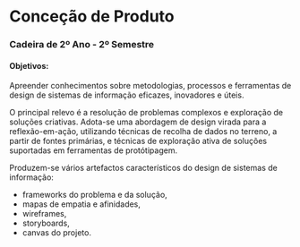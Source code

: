 # Conceção de Produto

### Cadeira de 2º Ano - 2º Semestre

#### Objetivos:
Apreender conhecimentos sobre metodologias, processos e ferramentas de design de sistemas de informação eficazes, inovadores e úteis.

O principal relevo é a resolução de problemas complexos e exploração de soluções criativas. Adota-se uma abordagem de design virada para a reflexão-em-ação, utilizando técnicas de recolha de dados no terreno, a partir de fontes primárias, e técnicas de exploração ativa de soluções suportadas em ferramentas de protótipagem.

Produzem-se vários artefactos característicos do design de sistemas de informação:
* frameworks do problema e da solução,
* mapas de empatia e afinidades,
* wireframes,
* storyboards, 
* canvas do projeto.
